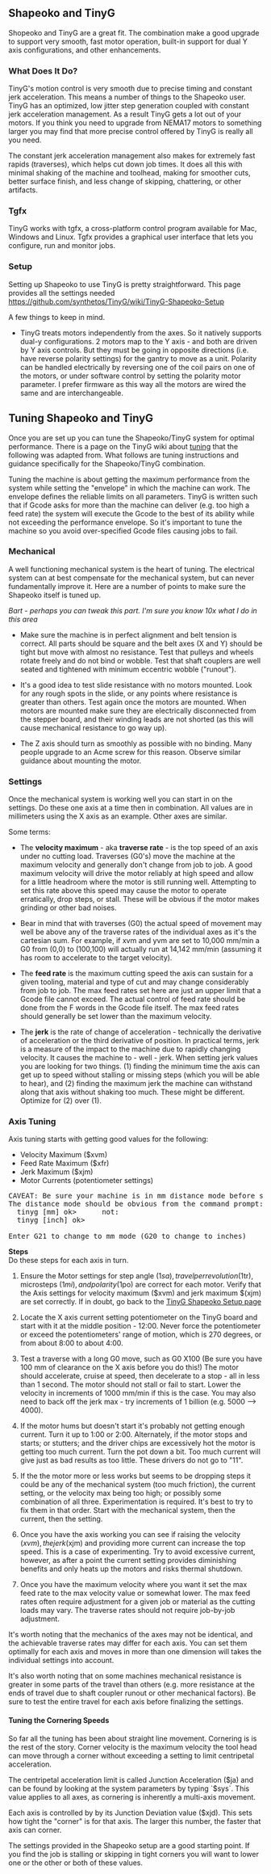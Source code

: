 ## Shapeoko and TinyG
Shopeoko and TinyG are a great fit. The combination make a good upgrade to support very smooth, fast motor operation, built-in support for dual Y axis configurations, and other enhancements.

### What Does It Do?
TinyG's motion control is very smooth due to precise timing and constant jerk acceleration. This means a number of things to the Shapeoko user. TinyG has an optimized, low jitter step generation coupled with constant jerk acceleration management. As a result TinyG gets a lot out of your motors. If you think you need to upgrade from NEMA17 motors to something larger you may find that more precise control offered by TinyG is really all you need.

The constant jerk acceleration management also makes for extremely fast rapids (traverses), which helps cut down job times. It does all this with minimal shaking of the machine and toolhead, making for smoother cuts, better surface finish, and less change of skipping, chattering, or other artifacts.

<Insert video here>

### Tgfx
TinyG works with tgfx, a cross-platform control program available for Mac, Windows and Linux. Tgfx provides a graphical user interface that lets you configure, run and monitor jobs.

### Setup

Setting up Shapeoko to use TinyG is pretty straightforward. This page provides all the settings needed
https://github.com/synthetos/TinyG/wiki/TinyG-Shapeoko-Setup

A few things to keep in mind.

* TinyG treats motors independently from the axes. So it natively supports dual-y configurations. 2 motors map to the Y axis - and both are driven by Y axis controls. But they must be going in opposite directions (i.e. have reverse polarity settings) for the gantry to move as a unit. Polarity can be handled electrically by reversing one of the coil pairs on one of the motors, or under software control by setting the polarity motor parameter. I prefer firmware as this way all the motors are wired the same and are interchangeable.

## Tuning Shapeoko and TinyG
Once you are set up you can tune the Shapeoko/TinyG system for optimal performance. There is a page on the TinyG wiki about [tuning](https://github.com/synthetos/TinyG/wiki/TinyG-Tuning) that the following was adapted from. What follows are tuning instructions and guidance specifically for the Shapeoko/TinyG combination.

Tuning the machine is about getting the maximum performance from the system while setting the "envelope" in which the machine can work. The envelope defines the reliable limits on all parameters. TinyG is written such that if Gcode asks for more than the machine can deliver (e.g. too high a feed rate) the system will execute the Gcode to the best of its ability while not exceeding the performance envelope. So it's important to tune the machine so you avoid over-specified Gcode files causing jobs to fail.

### Mechanical
A well functioning mechanical system is the heart of tuning. The electrical system can at best compensate for the mechanical system, but can never fundamentally improve it. Here are a number of points to make sure the Shapeoko itself is tuned up.

_Bart - perhaps you can tweak this part. I'm sure you know 10x what I do in this area_

* Make sure the machine is in perfect alignment and belt tension is correct. All parts should be square and the belt axes (X and Y) should be tight but move with almost no resistance. Test that pulleys and wheels rotate freely and do not bind or wobble. Test that shaft couplers are well seated and tightened with minimum eccentric wobble ("runout").

* It's a good idea to test slide resistance with no motors mounted. Look for any rough spots in the slide, or any points where resistance is greater than others. Test again once the motors are mounted. When motors are mounted make sure they are electrically disconnected from the stepper board, and their winding leads are not shorted (as this will cause mechanical resistance to go way up).

* The Z axis should turn as smoothly as possible with no binding. Many people upgrade to an Acme screw for this reason. Observe similar guidance about mounting the motor.

### Settings
Once the mechanical system is working well you can start in on the settings. Do these one axis at a time then in combination. All values are in millimeters using the X axis as an example. Other axes are similar.

Some terms:

* The **velocity maximum** - aka **traverse rate** - is the top speed of an axis under no cutting load. Traverses (G0's) move the machine at the maximum velocity and generally don't change from job to job. A good maximum velocity will drive the motor reliably at high speed and allow for a little headroom where the motor is still running well. Attempting to set this rate above this speed may cause the motor to operate erratically, drop steps, or stall. These will be obvious if the motor makes grinding or other bad noises.

* Bear in mind that with traverses (G0) the actual speed of movement may well be above any of the traverse rates of the individual axes as it's the cartesian sum. For example, if xvm and yvm are set to 10,000 mm/min a G0 from (0,0) to (100,100) will actually run at 14,142 mm/min (assuming it has room to accelerate to the target velocity).

* The **feed rate** is the maximum cutting speed the axis can sustain for a given tooling, material and type of cut and may change considerably from job to job. The max feed rates set here are just an upper limit that a Gcode file cannot exceed. The actual control of feed rate should be done from the F words in the Gcode file itself. The max feed rates should generally be set lower than the maximum velocity.

* The **jerk** is the rate of change of acceleration - technically the derivative of acceleration or the third derivative of position. In practical terms, jerk is a measure of the impact to the machine due to rapidly changing velocity. It causes the machine to - well - jerk. When setting jerk values you are looking for two things. (1) finding the minimum time the axis can get up to speed without stalling or missing steps (which you will be able to hear), and (2) finding the maximum jerk the machine can withstand along that axis without shaking too much. These might be different. Optimize for (2) over (1).

### Axis Tuning
Axis tuning starts with getting good values for the following:

* Velocity Maximum ($xvm)
* Feed Rate Maximum ($xfr)
* Jerk Maximum ($xjm)
* Motor Currents (potentiometer settings)

<pre>
CAVEAT: Be sure your machine is in mm distance mode before starting.
The distance mode should be obvious from the command prompt:
  tinyg [mm] ok>      not:
  tinyg [inch] ok>

Enter G21 to change to mm mode (G20 to change to inches)
</pre>

**Steps**<br>
Do these steps for each axis in turn.

1. Ensure the Motor settings for step angle ($1sa), travel per revolution ($1tr), microsteps ($1mi), and polarity ($1po) are correct for each motor. Verify that the Axis settings for velocity maximum ($xvm) and jerk maximum $(xjm) are set correctly. If in doubt, go back to the [TinyG Shapeoko Setup page](https://github.com/synthetos/TinyG/wiki/TinyG-Shapeoko-Setup)

1. Locate the X axis current setting potentiometer on the TinyG board and start with it at the middle position - 12:00. Never force the potentiometer or exceed the potentiometers' range of motion, which is 270 degrees, or from about 8:00 to about 4:00.

1. Test a traverse with a long G0 move, such as G0 X100 (Be sure you have 100 mm of clearance on the X axis before you do this!) The motor should accelerate, cruise at speed, then decelerate to a stop - all in less than 1 second. The motor should not stall or fail to start. Lower the velocity in increments of 1000 mm/min if this is the case. You may also need to back off the jerk max - try increments of 1 billion (e.g. 5000 --> 4000).

1. If the motor hums but doesn't start it's probably not getting enough current. Turn it up to 1:00 or 2:00. Alternately, if the motor stops and starts; or stutters; and the driver chips are excessively hot the motor is getting too much current. Turn the pot down a bit. Too much current will give just as bad results as too little. These drivers do not go to "11".

1. If the the motor more or less works but seems to be dropping steps it could be any of the mechanical system (too much friction), the current setting, or the velocity max being too high; or possibly some combination of all three. Experimentation is required. It's best to try to fix them in that order. Start with the mechanical system, then the current, then the setting.

1. Once you have the axis working you can see if raising the velocity ($xvm), the jerk ($xjm) and providing more current can increase the top speed. This is a case of experimenting. Try to avoid excessive current, however, as after a point the current setting provides diminishing benefits and only heats up the motors and risks thermal shutdown.

1. Once you have the maximum velocity where you want it set the max feed rate to the max velocity value or somewhat lower. The max feed rates often require adjustment for a given job or material as the cutting loads may vary. The traverse rates should not require job-by-job adjustment.

It's worth noting that the mechanics of the axes may not be identical, and the achievable traverse rates may differ for each axis. You can set them optimally for each axis and moves in more than one dimension will takes the individual settings into account.

It's also worth noting that on some machines mechanical resistance is greater in some parts of the travel than others (e.g. more resistance at the ends of travel due to shaft coupler runout or other mechanical factors). Be sure to test the entire travel for each axis before finalizing the settings.

#### Tuning the Cornering Speeds
So far all the tuning has been about straight line movement. Cornering is is the rest of the story. Corner velocity is the maximum velocity the tool head can move through a corner without exceeding a setting to limit centripetal acceleration.

The centripetal acceleration limit is called Junction Acceleration ($ja) and can be found by looking at the system parameters by typing `$sys`. This value applies to all axes, as cornering is inherently a multi-axis movement.

Each axis is controlled by by its Junction Deviation value ($xjd). This sets how tight the "corner" is for that axis. The larger this number, the faster that axis can corner.

The settings provided in the Shapeoko setup are a good starting point. If you find the job is stalling or skipping in tight corners you will want to lower one or the other or both of these values.
